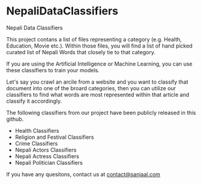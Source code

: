 # NepaliDataClassifiers
Nepali Data Classifiers

This project contans a list of files representing a category (e.g. Health, Education, Movie etc.). Within those files, 
you will find a list of hand picked curated list of Nepali Words that closely tie to that category. 

If you are using the Artificial Intelligence or Machine Learning, you can use these classifiers to train your models.

Let's say you crawl an arcile from  a website and you want to classify that document into one of the broard categories, then you can utilize our classifiers to find what words are most represented within that article and classify it accordingly. 

The following classifiers from our project have been publicly released in this github.
<ul>
<li>Health Classifiers</li>
  <li>Religion and Festival Classifiers</li>
  <li>Crime Classifiers</li>
  <li>Nepali Actors Classifiers</li>
  <li>Nepali Actress Classifiers</li>
  <li>Nepali Politician Classifiers</li>
  </ul>

If you have any quesitons, contact us at contact@sanjaal.com
